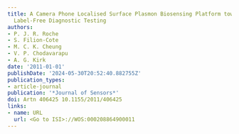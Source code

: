 ```yaml
---
title: A Camera Phone Localised Surface Plasmon Biosensing Platform towards Low-Cost
  Label-Free Diagnostic Testing
authors:
- P. J. R. Roche
- S. Filion-Cote
- M. C. K. Cheung
- V. P. Chodavarapu
- A. G. Kirk
date: '2011-01-01'
publishDate: '2024-05-30T20:52:40.882755Z'
publication_types:
- article-journal
publication: '*Journal of Sensors*'
doi: Artn 406425 10.1155/2011/406425
links:
- name: URL
  url: <Go to ISI>://WOS:000208864900011
---
```

